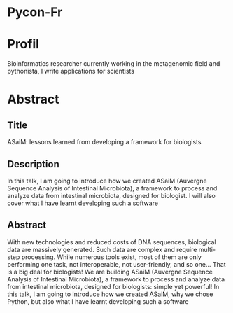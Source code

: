 Pycon-Fr
========

# Profil

Bioinformatics researcher currently working in the metagenomic field and 
pythonista, I write applications for scientists

# Abstract

## Title

ASaiM: lessons learned from developing a framework for biologists

## Description

In this talk, I am going to introduce how we created ASaiM (Auvergne Sequence 
Analysis of Intestinal Microbiota), a framework to process and analyze data from 
intestinal microbiota, designed for biologist. I will also cover what I have 
learnt developing such a software

## Abstract

With new technologies and reduced costs of DNA sequences, biological data are 
massively generated. Such data are complex and require multi-step processing. 
While numerous tools exist, most of them are only performing one task, not 
interoperable, not user-friendly, and so one... That is a big deal for biologists! 
We are building ASaiM (Auvergne Sequence Analysis of Intestinal Microbiota), a 
framework to process and analyze data from intestinal microbiota, designed for 
biologists: simple yet powerful! In this talk, I am going to introduce how we 
created ASaiM, why we chose Python, but also what I have learnt developing such 
a software
